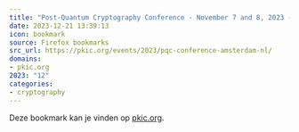 ```yaml
---
title: "Post-Quantum Cryptography Conference - November 7 and 8, 2023 - Amsterdam (NL) | PKI Consortium"
date: 2023-12-21 13:39:13
icon: bookmark
source: Firefox bookmarks
src_url: https://pkic.org/events/2023/pqc-conference-amsterdam-nl/
domains:
- pkic.org
2023: "12"
categories:
- cryptography
---
```

Deze bookmark kan je vinden op [pkic.org](https://pkic.org/events/2023/pqc-conference-amsterdam-nl/).
